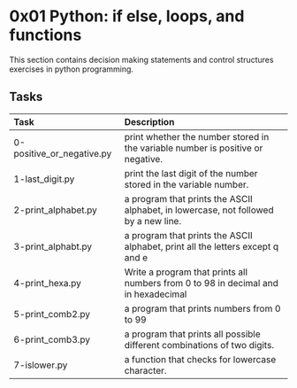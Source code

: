# 0x01 Python: if else, loops, and functions
This section contains decision making statements and control structures exercises in python programming.
## Tasks
| Task | Description |
| :-- | :-- |
| 0-positive_or_negative.py | print whether the number stored in the variable number is positive or negative. | 
| 1-last_digit.py | print the last digit of the number stored in the variable number. |
| 2-print_alphabet.py | a program that prints the ASCII alphabet, in lowercase, not followed by a new line. |
| 3-print_alphabt.py | a program that prints the ASCII alphabet, print all the letters except q and e |
| 4-print_hexa.py | Write a program that prints all numbers from 0 to 98 in decimal and in hexadecimal |
| 5-print_comb2.py | a program that prints numbers from 0 to 99 |
| 6-print_comb3.py | a program that prints all possible different combinations of two digits. |
| 7-islower.py | a function that checks for lowercase character. |
